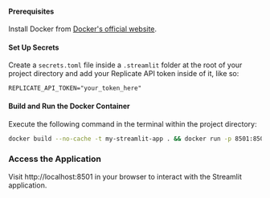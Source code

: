 #### Prerequisites

Install Docker from [Docker's official website](https://www.docker.com/products/docker-desktop).

#### Set Up Secrets

Create a `secrets.toml` file inside a `.streamlit` folder at the root of your project directory and add your Replicate API token inside of it, like so:

```
REPLICATE_API_TOKEN="your_token_here"
```

#### Build and Run the Docker Container

Execute the following command in the terminal within the project directory:

```bash
docker build --no-cache -t my-streamlit-app . && docker run -p 8501:8501 my-streamlit-app
```

### Access the Application

Visit http://localhost:8501 in your browser to interact with the Streamlit application.
